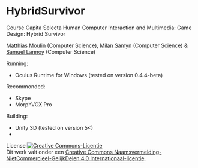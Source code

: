 HybridSurvivor
======================

Course Capita Selecta Human Computer Interaction and Multimedia: Game Design: Hybrid Survivor

[Matthias Moulin](https://github.com/matt77hias) (Computer Science), [Milan Samyn](https://github.com/MilanSamyn) (Computer Science) & [Samuel Lannoy](https://github.com/SamuelLannoy) (Computer Science)

Running:
* Oculus Runtime for Windows (tested on version 0.4.4-beta)

Recommonded:
* Skype
* MorphVOX Pro

Building:
* Unity 3D (tested on version 5<)
* 

License
<a rel="license" href="http://creativecommons.org/licenses/by-nc-sa/4.0/"><img alt="Creative Commons-Licentie" style="border-width:0" src="https://i.creativecommons.org/l/by-nc-sa/4.0/88x31.png" /></a><br />Dit werk valt onder een <a rel="license" href="http://creativecommons.org/licenses/by-nc-sa/4.0/">Creative Commons Naamsvermelding-NietCommercieel-GelijkDelen 4.0 Internationaal-licentie</a>.
